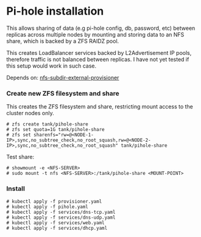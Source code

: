# Pi-hole installation 

This allows sharing of data (e.g pi-hole config, db, password, etc) between replicas across multiple nodes by mounting and storing data to an NFS share, which is backed by a ZFS RAIDZ pool. 

This creates LoadBalancer services backed by L2Advertisement IP pools, therefore traffic is not balanced between replicas. I have not yet tested if this setup would work in such case.

Depends on: [nfs-subdir-external-provisioner](https://github.com/kubernetes-sigs/nfs-subdir-external-provisioner)

### Create new ZFS filesystem and share
This creates the ZFS filesystem and share, restricting mount access to the cluster nodes only.

```
# zfs create tank/pihole-share
# zfs set quota=1G tank/pihole-share
# zfs set sharenfs="rw=@<NODE-1-IP>,sync,no_subtree_check,no_root_squash,rw=@<NODE-2-IP>,sync,no_subtree_check,no_root_squash" tank/pihole-share
```

Test share:

```
# showmount -e <NFS-SERVER>
# sudo mount -t nfs <NFS-SERVER>:/tank/pihole-share <MOUNT-POINT>
```

### Install

```
# kubectl apply -f provisioner.yaml
# kubectl apply -f pihole.yaml
# kubectl apply -f services/dns-tcp.yaml
# kubectl apply -f services/dns-udp.yaml
# kubectl apply -f services/web.yaml
# kubectl apply -f services/dhcp.yaml
```
